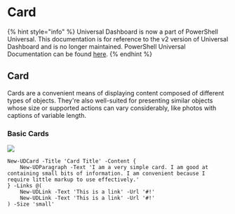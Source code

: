 # Card

{% hint style="info" %}
Universal Dashboard is now a part of PowerShell Universal. This documentation is for reference to the v2 version of Universal Dashboard and is no longer maintained. PowerShell Universal Documentation can be found [here](https://docs.ironmansoftware.com).
{% endhint %}

## Card

Cards are a convenient means of displaying content composed of different types of objects. They're also well-suited for presenting similar objects whose size or supported actions can vary considerably, like photos with captions of variable length.

### Basic Cards

![](../.gitbook/assets/basic-card.png)

```text
New-UDCard -Title 'Card Title' -Content {
    New-UDParagraph -Text 'I am a very simple card. I am good at containing small bits of information. I am convenient because I require little markup to use effectively.'
} -Links @(
    New-UDLink -Text 'This is a link' -Url '#!'
    New-UDLink -Text 'This is a link' -Url '#!'
) -Size 'small'
```

